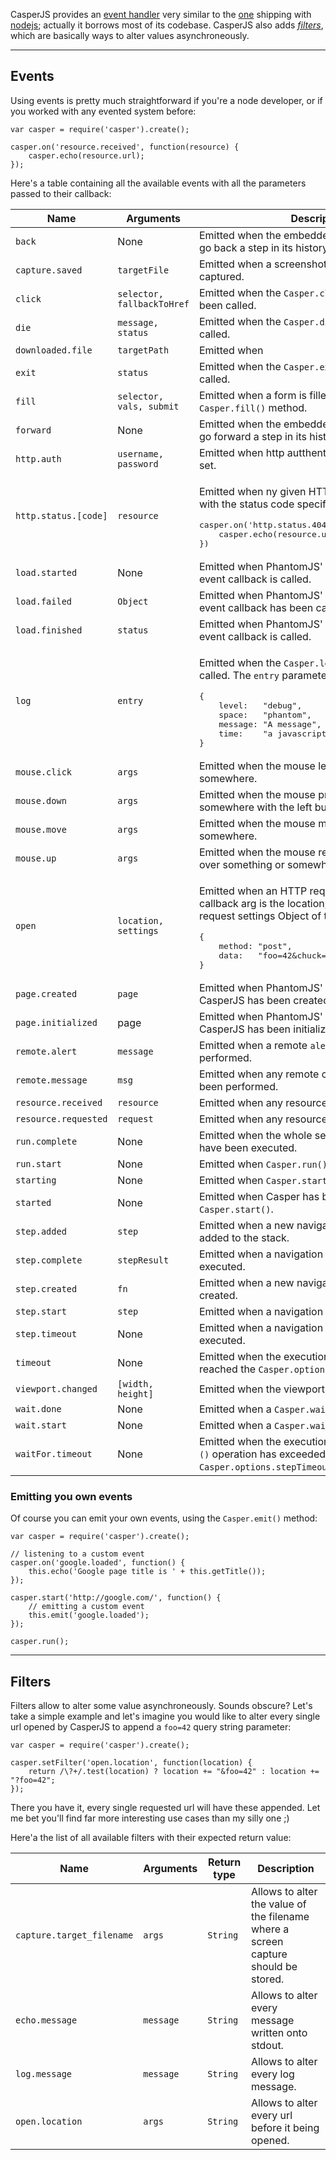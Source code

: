 CasperJS provides an [event handler](#events) very similar to the
[one](https://github.com/joyent/node/blob/master/lib/events.js) shipping
with [nodejs](http://nodejs.org); actually it borrows most of its
codebase. CasperJS also adds [*filters*](#filters), which are basically
ways to alter values asynchroneously.

* * * * *

<h2 id="events">Events</h2>

Using events is pretty much straightforward if you're a node developer,
or if you worked with any evented system before:

    var casper = require('casper').create();

    casper.on('resource.received', function(resource) {
        casper.echo(resource.url);
    });

Here's a table containing all the available events with all the
parameters passed to their callback:

<table class="table table-striped table-condensed" caption="Casper options">
  <thead>
    <tr>
      <th>Name</th>
      <th>Arguments</th>
      <th>Description</th>
    </tr>
  </thead>
  <tbody>
    <tr>
      <td><code>back</code></td>
      <td>None</td>
      <td>Emitted when the embedded browser is asked to go back a step in its history.</td>
    </tr>
    <tr>
      <td><code>capture.saved</code></td>
      <td><code>targetFile</code></td>
      <td>Emitted when a screenshot image has been captured.</td>
    </tr>
    <tr>
      <td><code>click</code></td>
      <td><code>selector, fallbackToHref</code></td>
      <td>Emitted when the <code>Casper.click()</code> method has been called.</td>
    </tr>
    <tr>
      <td><code>die</code></td>
      <td><code>message, status</code></td>
      <td>Emitted when the <code>Casper.die()</code> method has been called.</td>
    </tr>
    <tr>
      <td><code>downloaded.file</code></td>
      <td><code>targetPath</code></td>
      <td>Emitted when </td>
    </tr>
    <tr>
      <td><code>exit</code></td>
      <td><code>status</code></td>
      <td>Emitted when the <code>Casper.exit()</code> method has been called.</td>
    </tr>
    <tr>
      <td><code>fill</code></td>
      <td><code>selector, vals, submit</code></td>
      <td>Emitted when a form is filled using the <code>Casper.fill()</code> method.</td>
    </tr>
    <tr>
      <td><code>forward</code></td>
      <td>None</td>
      <td>Emitted when the embedded browser is asked to go forward a step in its history.</td>
    </tr>
    <tr>
      <td><code>http.auth</code></td>
      <td><code>username, password</code></td>
      <td>Emitted when http autthentification parameters are set.</td>
    </tr>
    <tr>
      <td><code>http.status.[code]</code></td>
      <td><code>resource</code></td>
      <td>
        <p>
          Emitted when ny given HTTP reponse is received with the status code
          specified by <code>[code]</code>, eg.:
        </p>
        <pre class="prettyprint">casper.on('http.status.404', function(resource) {
    casper.echo(resource.url + ' is 404');
})</pre>
        </td>
    </td>
    <tr>
      <td><code>load.started</code></td>
      <td>None</td>
      <td>Emitted when PhantomJS' <code>WebPage.onLoadStarted</code> event callback is called.</td>
    </tr>
    <tr>
      <td><code>load.failed</code></td>
      <td><code>Object</code></td>
      <td>
        Emitted when PhantomJS' <code>WebPage.onLoadFinished</code> event callback has been called and
        failed.
      </td>
    </tr>
    <tr>
      <td><code>load.finished</code></td>
      <td><code>status</code></td>
      <td>Emitted when PhantomJS' <code>WebPage.onLoadFinished</code> event callback is called.</td>
    </tr>
    <tr>
      <td><code>log</code></td>
      <td><code>entry</code></td>
      <td>
        <p>Emitted when the <code>Casper.log()</code> method has been called. The
        <code>entry</code> parameter is an Object like this:</p>
        <pre class="prettyprint">{
    level:   "debug",
    space:   "phantom",
    message: "A message",
    time:    "a javascript Date instance"
}</pre>
      </td>
    </tr>
    <tr>
      <td><code>mouse.click</code></td>
      <td><code>args</code></td>
      <td>Emitted when the mouse left-click something or somewhere.</td>
    </tr>
    <tr>
      <td><code>mouse.down</code></td>
      <td><code>args</code></td>
      <td>Emitted when the mouse presses on something or somewhere with the left button.</td>
    </tr>
    <tr>
      <td><code>mouse.move</code></td>
      <td><code>args</code></td>
      <td>Emitted when the mouse moves onto something or somewhere.</td>
    </tr>
    <tr>
      <td><code>mouse.up</code></td>
      <td><code>args</code></td>
      <td>Emitted when the mouse releases the left button over something or somewhere.</td>
    </tr>
    <tr>
      <td><code>open</code></td>
      <td><code>location, settings</code></td>
      <td>
        <p>Emitted when an HTTP request is sent. First callback arg is
        the location, second one is a request settings Object of the form:</p>
        <pre class="prettyprint">{
    method: "post",
    data:   "foo=42&amp;chuck=norris"
}</pre>
      </td>
    </tr>
    <tr>
      <td><code>page.created</code></td>
      <td><code>page</code></td>
      <td>Emitted when PhantomJS' <code>WebPage</code> object used by CasperJS has been created.</td>
    </tr>
    <tr>
      <td><code>page.initialized</code></td>
      <td>page</td>
      <td>Emitted when PhantomJS' <code>WebPage</code> object used by CasperJS has been initialized.</td>
    </tr>
    <tr>
      <td><code>remote.alert</code></td>
      <td><code>message</code></td>
      <td>Emitted when a remote <code>alert()</code> call has been performed.</td>
    </tr>
    <tr>
      <td><code>remote.message</code></td>
      <td><code>msg</code></td>
      <td>Emitted when any remote console logging call has been performed.</td>
    </tr>
    <tr>
      <td><code>resource.received</code></td>
      <td><code>resource</code></td>
      <td>Emitted when any resource has been received.</td>
    </tr>
    <tr>
      <td><code>resource.requested</code></td>
      <td><code>request</code></td>
      <td>Emitted when any resource has been requested.</td>
    </tr>
    <tr>
      <td><code>run.complete</code></td>
      <td>None</td>
      <td>Emitted when the whole serie of steps in the stack have been executed.</td>
    </tr>
    <tr>
      <td><code>run.start</code></td>
      <td>None</td>
      <td>Emitted when <code>Casper.run()</code> is called.</td>
    </tr>
    <tr>
      <td><code>starting</code></td>
      <td>None</td>
      <td>Emitted when <code>Casper.start()</code> is called.</td>
    </tr>
    <tr>
      <td><code>started</code></td>
      <td>None</td>
      <td>Emitted when Casper has been started using <code>Casper.start()</code>.</td>
    </tr>
    <tr>
      <td><code>step.added</code></td>
      <td><code>step</code></td>
      <td>Emitted when a new navigation step has been added to the stack.</td>
    </tr>
    <tr>
      <td><code>step.complete</code></td>
      <td><code>stepResult</code></td>
      <td>Emitted when a navigation step has been executed.</td>
    </tr>
    <tr>
      <td><code>step.created</code></td>
      <td><code>fn</code></td>
      <td>Emitted when a new navigation step has been created.</td>
    </tr>
    <tr>
      <td><code>step.start</code></td>
      <td><code>step</code></td>
      <td>Emitted when a navigation step has been started.</td>
    </tr>
    <tr>
      <td><code>step.timeout</code></td>
      <td>None</td>
      <td>Emitted when a navigation step has been executed.</td>
    </tr>
    <tr>
      <td><code>timeout</code></td>
      <td>None</td>
      <td>
        Emitted when the execution time of the script has reached
        the <code>Casper.options.timeout</code> value.
      </td>
    </tr>
    <tr>
      <td><code>viewport.changed</code></td>
      <td><code>[width, height]</code></td>
      <td>Emitted when the viewport has been changed.</td>
    </tr>
    <tr>
      <td><code>wait.done</code></td>
      <td>None</td>
      <td>Emitted when a <code>Casper.wait*()</code> operation ends.</td>
    </tr>
    <tr>
      <td><code>wait.start</code></td>
      <td>None</td>
      <td>Emitted when a <code>Casper.wait*()</code> operation starts.</td>
    </tr>
    <tr>
      <td><code>waitFor.timeout</code></td>
      <td>None</td>
      <td>
        Emitted when the execution time of a <code>Casper.wait*()</code>
        operation has exceeded the value of <code>Casper.options.stepTimeout</code>.
      </td>
    </tr>
  </tbody>
</table>

### Emitting you own events

Of course you can emit your own events, using the `Casper.emit()`
method:

    var casper = require('casper').create();

    // listening to a custom event
    casper.on('google.loaded', function() {
        this.echo('Google page title is ' + this.getTitle());
    });

    casper.start('http://google.com/', function() {
        // emitting a custom event
        this.emit('google.loaded');
    });

    casper.run();

* * * * *

<h2 id="filters">Filters</h2>

Filters allow to alter some value asynchroneously. Sounds obscure? Let's
take a simple example and let's imagine you would like to alter every
single url opened by CasperJS to append a `foo=42` query string
parameter:

    var casper = require('casper').create();

    casper.setFilter('open.location', function(location) {
        return /\?+/.test(location) ? location += "&foo=42" : location += "?foo=42";
    });

There you have it, every single requested url will have these appended.
Let me bet you'll find far more interesting use cases than my silly one
;)

Here'a the list of all available filters with their expected return
value:

<table class="table table-striped table-condensed" caption="Casper options">
  <thead>
    <tr>
      <th>Name</th>
      <th>Arguments</th>
      <th>Return type</th>
      <th>Description</th>
    </tr>
  </thead>
  <tbody>
    <tr>
      <td><code>capture.target_filename</code></td>
      <td><code>args</code></td>
      <td><code>String</code></td>
      <td>Allows to alter the value of the filename where a screen capture should be stored.</td>
    </tr>
    <tr>
      <td><code>echo.message</code></td>
      <td><code>message</code></td>
      <td><code>String</code></td>
      <td>Allows to alter every message written onto stdout.</td>
    </tr>
    <tr>
      <td><code>log.message</code></td>
      <td><code>message</code></td>
      <td><code>String</code></td>
      <td>Allows to alter every log message.</td>
    </tr>
    <tr>
      <td><code>open.location</code></td>
      <td><code>args</code></td>
      <td><code>String</code></td>
      <td>Allows to alter every url before it being opened.</td>
    </tr>
  </tbody>
</table>
